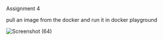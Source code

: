 Assignment 4

pull an image from the docker and run it in docker playground


![Screenshot (64)](https://user-images.githubusercontent.com/114515279/201950734-10a3e24c-3c2c-4e40-95b7-d2229507433b.png)
